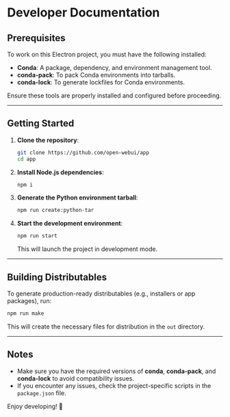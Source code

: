 # Developer Documentation

## Prerequisites

To work on this Electron project, you must have the following installed:

- **Conda**: A package, dependency, and environment management tool.
- **conda-pack**: To pack Conda environments into tarballs.
- **conda-lock**: To generate lockfiles for Conda environments.

Ensure these tools are properly installed and configured before proceeding.

---

## Getting Started

1. **Clone the repository**:
   ```bash
   git clone https://github.com/open-webui/app
   cd app
   ```

2. **Install Node.js dependencies**:
   ```bash
   npm i
   ```

3. **Generate the Python environment tarball**:
   ```bash
   npm run create:python-tar
   ```

4. **Start the development environment**:
   ```bash
   npm run start
   ```

   This will launch the project in development mode.

---

## Building Distributables

To generate production-ready distributables (e.g., installers or app packages), run:

```bash
npm run make
```

This will create the necessary files for distribution in the `out` directory.

---

## Notes

- Make sure you have the required versions of **conda**, **conda-pack**, and **conda-lock** to avoid compatibility issues.
- If you encounter any issues, check the project-specific scripts in the `package.json` file.

Enjoy developing! 🚀